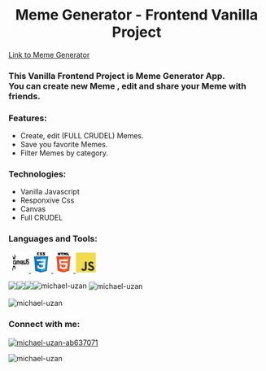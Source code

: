 <h1 align="center">Meme Generator - Frontend Vanilla Project</h1>

<a  href="https://michael-uzan.github.io/meme-genrator/"> Link to Meme Generator  </a>

<h3 align="left">This Vanilla Frontend Project is Meme Generator App. <br/>
You can create new Meme , edit and share your Meme with friends.</h3>

 <h3/> Features: </h3>
  
  - Create, edit (FULL CRUDEL) Memes. 
  - Save you favorite Memes.
  - Filter Memes by category.
 
 <h3>Technologies:</h3>
 
 - Vanilla Javascript
 - Responxive Css
 - Canvas
 - Full CRUDEL


<h3 align="left">Languages and Tools:</h3>
<p align="left"> <a href="https://canvasjs.com" target="_blank"> <img src="https://raw.githubusercontent.com/Hardik0307/Hardik0307/master/assets/canvasjs-charts.svg" alt="canvasjs" width="40" height="40"/> </a> <a href="https://www.w3schools.com/css/" target="_blank"> <img src="https://raw.githubusercontent.com/devicons/devicon/master/icons/css3/css3-original-wordmark.svg" alt="css3" width="40" height="40"/> </a> <a href="https://www.w3.org/html/" target="_blank"> <img src="https://raw.githubusercontent.com/devicons/devicon/master/icons/html5/html5-original-wordmark.svg" alt="html5" width="40" height="40"/> </a> <a href="https://developer.mozilla.org/en-US/docs/Web/JavaScript" target="_blank"> <img src="https://raw.githubusercontent.com/devicons/devicon/master/icons/javascript/javascript-original.svg" alt="javascript" width="40" height="40"/> </a> </p>

<img align="left" src="https://res.cloudinary.com/looply/image/upload/v1636456903/bbbb_u437wj.jpg"  />

<img align="left" src="https://res.cloudinary.com/looply/image/upload/v1636456903/456_c788ug.jpg"  />

<img align="left" src="https://res.cloudinary.com/looply/image/upload/v1636456903/meme_vsdjbf.jpg"  />


<p><img align="left" src="https://github-readme-stats.vercel.app/api/top-langs?username=michael-uzan&show_icons=true&locale=en&layout=compact" alt="michael-uzan" /></p>

<p>&nbsp;<img align="center" src="https://github-readme-stats.vercel.app/api?username=michael-uzan&show_icons=true&locale=en" alt="michael-uzan" /></p>

<p><img align="center" src="https://github-readme-streak-stats.herokuapp.com/?user=michael-uzan&" alt="michael-uzan" /></p>

<h3 align="left">Connect with me:</h3>
<p align="left">
<a href="https://linkedin.com/in/michael-uzan-ab637071" target="blank"><img align="center" src="https://raw.githubusercontent.com/rahuldkjain/github-profile-readme-generator/master/src/images/icons/Social/linked-in-alt.svg" alt="michael-uzan-ab637071" height="30" width="40" /></a>
</p>

<p align="left"> <img src="https://komarev.com/ghpvc/?username=michael-uzan&label=Profile%20views&color=0e75b6&style=flat" alt="michael-uzan" /> </p>
